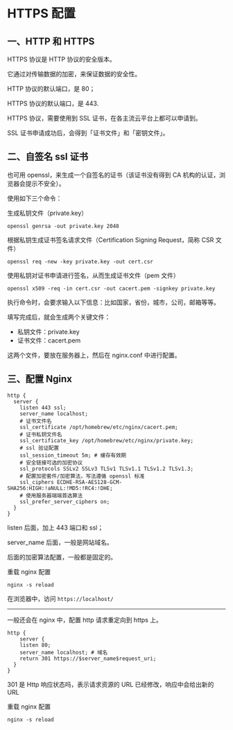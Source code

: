 # HTTPS 配置

## 一、HTTP 和 HTTPS 

HTTPS 协议是 HTTP 协议的安全版本。

它通过对传输数据的加密，来保证数据的安全性。

HTTP 协议的默认端口，是 80；

HTTPS 协议的默认端口，是 443.

HTTPS 协议，需要使用到 SSL 证书，在各主流云平台上都可以申请到。

SSL 证书申请成功后，会得到「证书文件」和「密钥文件」。

## 二、自签名 ssl 证书

也可用 openssl，来生成一个自签名的证书（该证书没有得到 CA 机构的认证，浏览器会提示不安全）。

使用如下三个命令：

生成私钥文件（private.key）

```shell
openssl genrsa -out private.key 2048
```

根据私钥生成证书签名请求文件（Certification Signing Request，简称 CSR 文件）

```shell
openssl req -new -key private.key -out cert.csr
```

使用私钥对证书申请进行签名，从而生成证书文件（pem 文件）

```shell
openssl x509 -req -in cert.csr -out cacert.pem -signkey private.key
```

执行命令时，会要求输入以下信息：比如国家，省份，城市，公司，邮箱等等。

填写完成后，就会生成两个关键文件：

- 私钥文件：private.key
- 证书文件：cacert.pem

这两个文件，要放在服务器上，然后在 nginx.conf 中进行配置。

## 三、配置 Nginx

```nginx
http {
  server {
    listen 443 ssl;
    server_name localhost;
    # 证书文件名
    ssl_certificate /opt/homebrew/etc/nginx/cacert.pem;
    # 证书私钥文件名
    ssl_certificate_key /opt/homebrew/etc/nginx/private.key;
    # ssl 验证配置
    ssl_session_timeout 5m; # 缓存有效期
    # 安全链接可选的加密协议
    ssl_protocols SSLv2 SSLv3 TLSv1 TLSv1.1 TLSv1.2 TLSv1.3;
    # 配置加密套件/加密算法，写法遵循 openssl 标准
    ssl_ciphers ECDHE-RSA-AES128-GCM-SHA256:HIGH:!aNULL:!MD5:!RC4:!DHE;
    # 使用服务器端端首选算法
    ssl_prefer_server_ciphers on;
  }
}
```

listen 后面，加上 443 端口和 ssl；

server_name 后面，一般是网站域名。

后面的加密算法配置，一般都是固定的。

重载 nginx 配置

```shell
nginx -s reload
```

在浏览器中，访问 `https://localhost/`

---

一般还会在 nginx 中，配置 http 请求重定向到 https 上。

```nginx
http {
	server {
    listen 80;
    server_name localhost; # 域名
    return 301 https://$server_name$request_uri;
  }
}
```

301 是 Http 响应状态吗，表示请求资源的 URL 已经修改，响应中会给出新的 URL

重载 nginx 配置

```shell
nginx -s reload
```

